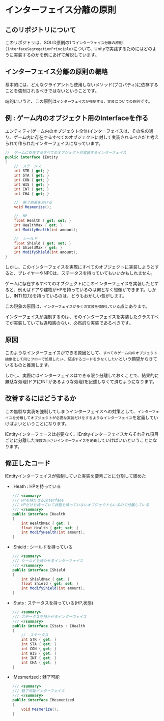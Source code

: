 # インターフェイス分離の原則

## このリポジトリについて

このリポジトリは、SOLID原則の1つ`インターフェイス分離の原則(InterfaceSegregationPrinciple)`について、Unityで実践するためにはどのように実装するのかを例にあげて解説しています。

## インターフェイス分離の原則の概略

基本的には、どんなクライアントも使用しないメソッド(プロパティ)に依存することを強制されるべきではないということです。

端的にいうと、この原則は`インターフェイスが強制する、実装についての原則`です。

## 例 : ゲーム内のオブジェクト用のInterfaceを作る

エンティティ(ゲーム内のオブジェクト全体)インターフェイスは、その名の通り、ゲーム内に存在するすべてのオブジェクトに対して実装されるべきだと考えられて作られたインターフェイスになっています。

```c#
//  ゲームに存在するすべてのオブジェクトが実装するインターフェイス
public interface IEntity
{
    //  ステータス
    int STR { get; }
    int STA { get; }
    int CON { get; }
    int WIS { get; }
    int INT { get; }
    int CHA { get; }

    //  魅了効果をかける
    void Mesmerize();

    //  HP
    float Health { get; set; }
    int HealthMax { get; }
    int ModifyHealth(int amount);

    //  シールド
    float Shield { get; set; }
    int ShieldMax { get; }
    int ModifyShield(int amount);
}
```

しかし、このインターフェイスを実際にすべてのオブジェクトに実装しようとすると、プレイヤーやNPCは、ステータスを持っていてもいいかもしれません。

ゲームに存在するすべてのオブジェクトにこのインターフェイスを実装したとすると、例えばドアや建物がHPを持っているのは何となく想像ができます。しかし、INT(知力)を持っているのは、どうもおかしい気がします。

この現象の原因は、`インターフェイスが多くの実装を強制している`点にあります。

インターフェイスが強制するのは、そのインターフェイスを実装したクラスすべてが実装していても違和感のない、必然的な実装であるべきです。

## 原因

このようなインターフェイスができる原因として、`すべてのゲーム内のオブジェクト抽象化して同じフローで処理したい`、`記述するコードを少なくしたい`という願望からきているものと推測します。

しかし、実際にはインターフェイスはできる限り分離しておくことで、結果的に無駄な処理(ドアにINTがあるような処理)を記述しなくて済むようになります。

## 改善するにはどうするか

この無駄な実装を強制してしまうインターフェイスへの対策として、`インターフェイスを分離してオブジェクトが必要な実装だけをするようなインターフェイス`を定義していけばよいということになります。

IEntityインターフェースは必要なく、IEntityインターフェイスからそれぞれ項目ごとに分離した`複数の小さいインターフェイスを定義`していけばいいということになります。

## 修正したコード

IEntityインターフェイスが強制していた実装を要素ごとに分割して固めた

- IHeath : HPを持っている

  ```c#
  /// <summary>
  /// HPを持たせるInterface
  /// HPだけを持っていて状態を持っていないオブジェクトもいるので分離している
  /// </summary>
  public interface IHealth
  {
      int HealthMax { get; }
      float Health { get; set; }
      int ModifyHealth(int amount);
  }
  ```

- IShield : シールドを持っている

  ```c#
  /// <summary>
  /// シールドを持たせるインターフェイス
  /// </summary>
  public interface IShield
  {
      int ShieldMax { get; }
      float Shield { get; set; }
      int ModifyShield(int amount);
  }
  ```

- IStats : ステータスを持っている(HP,状態)

  ```c#
  /// <summary>
  /// ステータスを持たせるインターフェイス
  /// </summary>
  public interface IStats : IHealth
  {
      //  ステータス
      int STR { get; }
      int STA { get; }
      int CON { get; }
      int WIS { get; }
      int INT { get; }
      int CHA { get; }
  }
  ```


- IMesmerized : 魅了可能

  ```c#
  /// <summary>
  /// 魅了可能インターフェイス
  /// </summary>
  public interface IMesmerized
  {
      void Mesmerize();
  }
  ```
